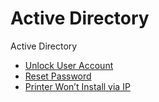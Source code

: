# Active Directory

Active Directory 

- [Unlock User Account](./unlock-user-account.md)
- [Reset Password](./reset-user-password.md)
- [Printer Won’t Install via IP](./printer-wont-install.md)
